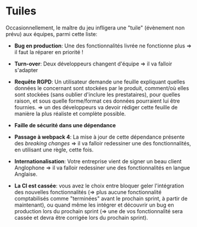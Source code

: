 # Tuiles

Occasionnellement, le maître du jeu infligera une "tuile" (évènement non prévu) aux équipes, parmi cette liste:

- **Bug en production**: Une des fonctionnalités livrée ne fonctionne plus => il faut la réparer en priorité !

- **Turn-over**: Deux développeurs changent d'équipe => il va falloir s'adapter

- **Requête RGPD**: Un utilisateur demande une feuille expliquant quelles données le concernant sont stockées par le produit, comment/où elles sont stockées (sans oublier d'inclure les prestataires), pour quelles raison, et sous quelle forme/format ces données pourraient lui être fournies. => un des développeurs va devoir rédiger cette feuille de manière la plus réaliste et complète possible.

- **Faille de sécurité dans une dépendance**

- **Passage à webpack 4**: La mise à jour de cette dépendance présente des *breaking changes* => il va falloir redessiner une des fonctionnalités, en utilisant une règle, cette fois.

- **Internationalisation**: Votre entreprise vient de signer un beau client Anglophone => il va falloir redessiner une des fonctionnalités en langue Anglaise.

- **La CI est cassée**: vous avez le choix entre bloquer geler l'intégration des nouvelles fonctionnalités (=> plus aucune fonctionnalité comptabilisés comme "terminées" avant le prochain sprint, à partir de maintenant), ou quand même les intégrer et découvrir un bug en production lors du prochain sprint (=> une de vos fonctionnalité sera cassée et devra être corrigée lors du prochain sprint).

<!-- tuiles difficilement traduisible dans le jeu:
- **Influence extérieure**: le CEO influence les devs => ils ne suivent plus la roadmap prévue => perte de velocité
-->
